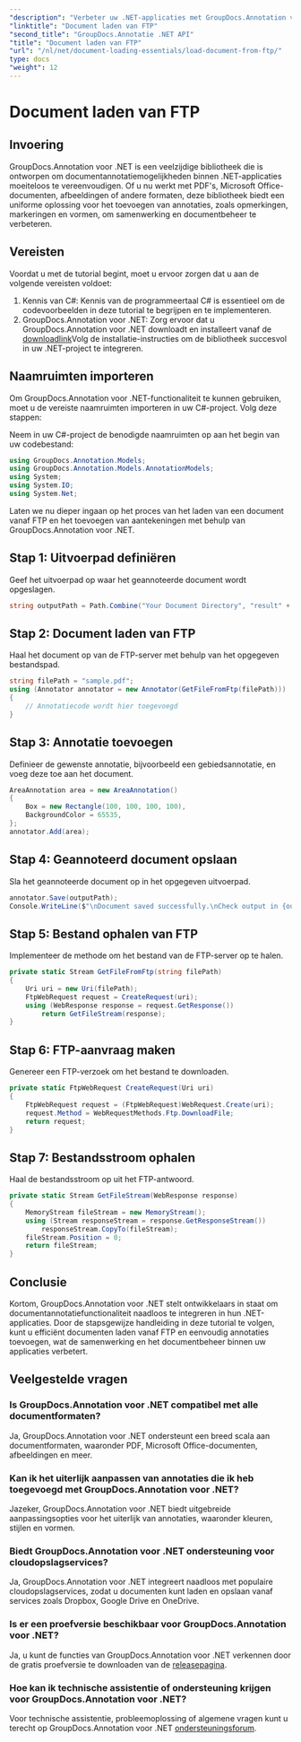 ```yaml
---
"description": "Verbeter uw .NET-applicaties met GroupDocs.Annotation voor naadloze documentannotatie. Inclusief stapsgewijze handleiding."
"linktitle": "Document laden van FTP"
"second_title": "GroupDocs.Annotatie .NET API"
"title": "Document laden van FTP"
"url": "/nl/net/document-loading-essentials/load-document-from-ftp/"
type: docs
"weight": 12
---
```


# Document laden van FTP

## Invoering
GroupDocs.Annotation voor .NET is een veelzijdige bibliotheek die is ontworpen om documentannotatiemogelijkheden binnen .NET-applicaties moeiteloos te vereenvoudigen. Of u nu werkt met PDF's, Microsoft Office-documenten, afbeeldingen of andere formaten, deze bibliotheek biedt een uniforme oplossing voor het toevoegen van annotaties, zoals opmerkingen, markeringen en vormen, om samenwerking en documentbeheer te verbeteren.
## Vereisten
Voordat u met de tutorial begint, moet u ervoor zorgen dat u aan de volgende vereisten voldoet:
1. Kennis van C#: Kennis van de programmeertaal C# is essentieel om de codevoorbeelden in deze tutorial te begrijpen en te implementeren.
2. GroupDocs.Annotation voor .NET: Zorg ervoor dat u GroupDocs.Annotation voor .NET downloadt en installeert vanaf de [downloadlink](https://releases.groupdocs.com/annotation/net/)Volg de installatie-instructies om de bibliotheek succesvol in uw .NET-project te integreren.
## Naamruimten importeren
Om GroupDocs.Annotation voor .NET-functionaliteit te kunnen gebruiken, moet u de vereiste naamruimten importeren in uw C#-project. Volg deze stappen:

Neem in uw C#-project de benodigde naamruimten op aan het begin van uw codebestand:
```csharp
using GroupDocs.Annotation.Models;
using GroupDocs.Annotation.Models.AnnotationModels;
using System;
using System.IO;
using System.Net;
```

Laten we nu dieper ingaan op het proces van het laden van een document vanaf FTP en het toevoegen van aantekeningen met behulp van GroupDocs.Annotation voor .NET.
## Stap 1: Uitvoerpad definiëren
Geef het uitvoerpad op waar het geannoteerde document wordt opgeslagen.
```csharp
string outputPath = Path.Combine("Your Document Directory", "result" + Path.GetExtension("input.pdf"));
```
## Stap 2: Document laden van FTP
Haal het document op van de FTP-server met behulp van het opgegeven bestandspad.
```csharp
string filePath = "sample.pdf";
using (Annotator annotator = new Annotator(GetFileFromFtp(filePath)))
{
    // Annotatiecode wordt hier toegevoegd
}
```
## Stap 3: Annotatie toevoegen
Definieer de gewenste annotatie, bijvoorbeeld een gebiedsannotatie, en voeg deze toe aan het document.
```csharp
AreaAnnotation area = new AreaAnnotation()
{
    Box = new Rectangle(100, 100, 100, 100),
    BackgroundColor = 65535,
};
annotator.Add(area);
```
## Stap 4: Geannoteerd document opslaan
Sla het geannoteerde document op in het opgegeven uitvoerpad.
```csharp
annotator.Save(outputPath);
Console.WriteLine($"\nDocument saved successfully.\nCheck output in {outputPath}.");
```
## Stap 5: Bestand ophalen van FTP
Implementeer de methode om het bestand van de FTP-server op te halen.
```csharp
private static Stream GetFileFromFtp(string filePath)
{
    Uri uri = new Uri(filePath);
    FtpWebRequest request = CreateRequest(uri);
    using (WebResponse response = request.GetResponse())
        return GetFileStream(response);
}
```
## Stap 6: FTP-aanvraag maken
Genereer een FTP-verzoek om het bestand te downloaden.
```csharp
private static FtpWebRequest CreateRequest(Uri uri)
{
    FtpWebRequest request = (FtpWebRequest)WebRequest.Create(uri);
    request.Method = WebRequestMethods.Ftp.DownloadFile;
    return request;
}
```
## Stap 7: Bestandsstroom ophalen
Haal de bestandsstroom op uit het FTP-antwoord.
```csharp
private static Stream GetFileStream(WebResponse response)
{
    MemoryStream fileStream = new MemoryStream();
    using (Stream responseStream = response.GetResponseStream())
        responseStream.CopyTo(fileStream);
    fileStream.Position = 0;
    return fileStream;
}
```
## Conclusie
Kortom, GroupDocs.Annotation voor .NET stelt ontwikkelaars in staat om documentannotatiefunctionaliteit naadloos te integreren in hun .NET-applicaties. Door de stapsgewijze handleiding in deze tutorial te volgen, kunt u efficiënt documenten laden vanaf FTP en eenvoudig annotaties toevoegen, wat de samenwerking en het documentbeheer binnen uw applicaties verbetert.
## Veelgestelde vragen
### Is GroupDocs.Annotation voor .NET compatibel met alle documentformaten?
Ja, GroupDocs.Annotation voor .NET ondersteunt een breed scala aan documentformaten, waaronder PDF, Microsoft Office-documenten, afbeeldingen en meer.
### Kan ik het uiterlijk aanpassen van annotaties die ik heb toegevoegd met GroupDocs.Annotation voor .NET?
Jazeker, GroupDocs.Annotation voor .NET biedt uitgebreide aanpassingsopties voor het uiterlijk van annotaties, waaronder kleuren, stijlen en vormen.
### Biedt GroupDocs.Annotation voor .NET ondersteuning voor cloudopslagservices?
Ja, GroupDocs.Annotation voor .NET integreert naadloos met populaire cloudopslagservices, zodat u documenten kunt laden en opslaan vanaf services zoals Dropbox, Google Drive en OneDrive.
### Is er een proefversie beschikbaar voor GroupDocs.Annotation voor .NET?
Ja, u kunt de functies van GroupDocs.Annotation voor .NET verkennen door de gratis proefversie te downloaden van de [releasepagina](https://releases.groupdocs.com/).
### Hoe kan ik technische assistentie of ondersteuning krijgen voor GroupDocs.Annotation voor .NET?
Voor technische assistentie, probleemoplossing of algemene vragen kunt u terecht op GroupDocs.Annotation voor .NET [ondersteuningsforum](https://forum.groupdocs.com/c/annotation/10).